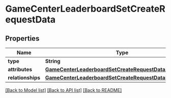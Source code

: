 # GameCenterLeaderboardSetCreateRequestData

## Properties
Name | Type | Description | Notes
------------ | ------------- | ------------- | -------------
**type** | **String** |  | 
**attributes** | [**GameCenterLeaderboardSetCreateRequestDataAttributes**](GameCenterLeaderboardSetCreateRequestDataAttributes.md) |  | 
**relationships** | [**GameCenterLeaderboardSetCreateRequestDataRelationships**](GameCenterLeaderboardSetCreateRequestDataRelationships.md) |  | [optional] 

[[Back to Model list]](../README.md#documentation-for-models) [[Back to API list]](../README.md#documentation-for-api-endpoints) [[Back to README]](../README.md)


